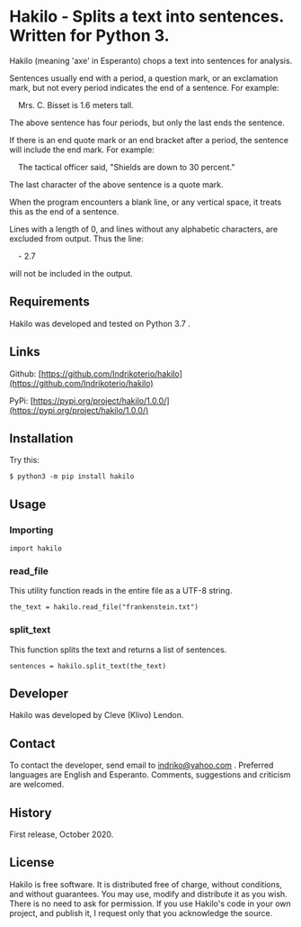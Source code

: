 # Hakilo - Splits a text into sentences. Written for Python 3.

Hakilo (meaning 'axe' in Esperanto) chops a text into sentences for analysis.

Sentences usually end with a period, a question mark, or an exclamation mark,
but not every period indicates the end of a sentence. For example:

&nbsp;&nbsp;&nbsp;&nbsp;Mrs. C. Bisset is 1.6 meters tall.

The above sentence has four periods, but only the last ends the sentence.

If there is an end quote mark or an end bracket after a period, the sentence will include the end mark. For example:

&nbsp;&nbsp;&nbsp;&nbsp;The tactical officer said, "Shields are down to 30 percent."

The last character of the above sentence is a quote mark.

When the program encounters a blank line, or any vertical space, it treats this as the end of a sentence.

Lines with a length of 0, and lines without any alphabetic characters, are excluded from output. Thus the line:

&nbsp;&nbsp;&nbsp;&nbsp;\- 2.7

will not be included in the output.

## Requirements

Hakilo was developed and tested on Python 3.7 .

## Links

Github: [https://github.com/Indrikoterio/hakilo](https://github.com/Indrikoterio/hakilo)

PyPi: [https://pypi.org/project/hakilo/1.0.0/](https://pypi.org/project/hakilo/1.0.0/)

## Installation

Try this:

```
$ python3 -m pip install hakilo
```

## Usage

### Importing

```
import hakilo
```

### read_file

This utility function reads in the entire file as a UTF-8 string.

```
the_text = hakilo.read_file("frankenstein.txt")
```

### split_text

This function splits the text and returns a list of sentences.

```
sentences = hakilo.split_text(the_text)
```

## Developer

Hakilo was developed by Cleve (Klivo) Lendon.

## Contact

To contact the developer, send email to indriko@yahoo.com . Preferred languages
are English and Esperanto. Comments, suggestions and criticism are welcomed.

## History

First release, October 2020.

## License

Hakilo is free software. It is distributed free of charge, without conditions, and without guarantees. You may use, modify and distribute it as you wish. There is no need to ask for permission. If you use Hakilo's code in your own project, and publish it, I request only that you acknowledge the source.
